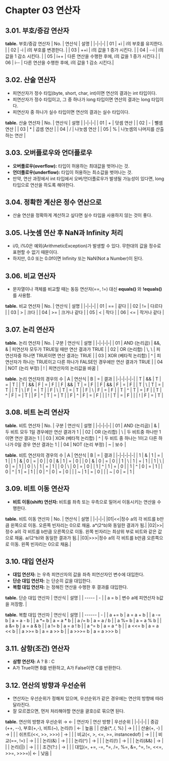 # Chapter 03 연산자
## 3.01. 부호/증감 연산자
**table.** 부호/증감 연산자
| No. | 연산식 | 설명 |
|-|-|-|
| 01 | +i | i의 부호를 유지한다. |
| 02 | -i | i의 부호를 변경한다. |
| 03 | ++i | i의 값을 1 증가 시킨다. |
| 04 | --i | i의 값을 1 감소 시킨다. |
| 05 | i++ | 다른 연산을 수행한 후에, i의 값을 1 증가 시킨다.|
| 06 | i-- | 다른 연산을 수행한 후에, i의 값을 1 감소 시킨다.|

## 3.02. 산술 연산자
- 피연산자가 정수 타입(byte, short, char, int)이면 연산의 결과는 int 타입이다.
- 피연산자가 정수 타입이고, 그 중 하나가 long 타입이면 연산의 결과는 long 타입이다.
- 피연산자 중 하나가 실수 타입이면 연산의 결과는 실수 타입이다.

**table.** 산술 연산자
| No. | 연산식 | 설명 |
|-|-|-|
| 01 | + | 덧셈 연산 |
| 02 | - | 뺄셈 연산 |
| 03 | * | 곱셈 연산 |
| 04 | / | 나눗셈 연산 |
| 05 | % | 나눗셈의 나머지를 산출하는 연산 |

## 3.03. 오버플로우와 언더플로우
- **오버플로우(overflow):** 타입이 허용하는 최대값을 벗어나는 것.
- **언더플로우(underflow):** 타입이 허용하는 최소값을 벗어나는 것.
- 만약, 연산 과정에서 int 타입에서 오버/언더플로우가 발생될 가능성이 있다면, long 타입으로 연산을 하도록 해야한다.

## 3.04. 정확한 계산은 정수 연산으로
- 산술 연산을 정확하게 계산하고 싶다면 실수 타입을 사용하지 않는 것이 좋다.

## 3.05. 나눗셈 연산 후 NaN과 Infinity 처리
- i/0, i%0은 예외(ArithmeticException)가 발생할 수 있다. 무한대의 값을 정수로 표현할 수 없기 때문이다.
- 하지만, 0.0 또는 0.0f이면 Infinity 또는 NaN(Not a Number)이 된다.

## 3.06. 비교 연산자
- 문자열이나 객체를 비교할 때는 동등 연산자(==, !=) 대신 **equals()** 와 **!equals()** 를 사용함.

**table.** 비교 연산자
| No. | 연산식 | 설명 |
|-|-|-|
| 01 | == | 같다 |
| 02 | != | 다르다 |
| 03 | > | 크다 |
| 04 | >= | 크거나 같다 |
| 05 | < | 작다 |
| 06 | <= | 작거나 같다 |

## 3.07. 논리 연산자
**table.** 논리 연산자
| No. | 구분 | 연산식 | 설명 |
|-|-|-|-|
| 01 | AND (논리곱) | &&, & | 피연산자 모두가 TRUE일 때만 연산 결과가 TRUE |
| 02 | OR (논리합) | \\, \ | 피연산자중 하나면 TRUE이면 연산 결과는 TRUE |
| 03 | XOR (베타적 논리합) | ^ | 피연산자가 하나는 TRUE이고 다른 하나가 FALSE인 경우에만 연산 결과가 TRUE |
| 04 | NOT (논리 부정) | ! | 피연산자의 논리값을 바꿈 |

**table.** 논리 연산자의 경우의 수
| A | 연산식 | B | = | 결과 |
|-|-|-|-|-|
| T | && | T | = | T |
| T | && | F | = | F |
| F | && | T | = | F |
| F | && | F | = | F |
| T | \\ | T | = | T |
| T | \\ | F | = | T |
| F | \\ | T | = | T |
| F | \\ | F | = | F |
| T | ^ | T | = | F |
| T | ^ | F | = | T |
| F | ^ | T | = | T |
| F | ^ | F | = | F |
|  | ! | T | = | F |
|  | ! | F | = | T |

## 3.08. 비트 논리 연산자
**table.** 비트 연산자
| No. | 구분 | 연산식 | 설명 |
|-|-|-|-|
| 01 | AND (논리곱) | & | 두 비트 모두 1일 경우에만 연산 결과가 1 |
| 02 | OR (논리합) | \ | 두 비트중 하나만 1이면 연산 결과는 1 |
| 03 | XOR (베타적 논리합) | ^ | 두 비트 중 하나는 1이고 다른 하나가 0일 경우 연산 결과는 1 |
| 04 | NOT (논리 부정) | ~ | 보수 |

**table.** 비트 연산자의 경우의 수
| A | 연산식 | B | = | 결과 |
|-|-|-|-|-|
| 1 | & | 1 | = | 1 |
| 1 | & | 0 | = | 0 |
| 0 | & | 1 | = | 0 |
| 0 | & | 0 | = | 0 |
| 1 | \ | 1 | = | 1 |
| 1 | \ | 0 | = | 1 |
| 0 | \ | 1 | = | 1 |
| 0 | \ | 0 | = | 0 |
| 1 | ^ | 1 | = | 0 |
| 1 | ^ | 0 | = | 1 |
| 0 | ^ | 1 | = | 1 |
| 0 | ^ | 0 | = | 0 |
|  | ~ | 1 | = | 0 |
|  | ~ | 0 | = | 1 |

## 3.09. 비트 이동 연산자
- **비트 이동(shift) 연산자:** 비트를 좌측 또는 우측으로 밀어서 이동시키는 연산을 수행한다.

**table.** 비트 이동 연산자
| No. | 연산식 | 설명 |
|-|-|-|
|01|<<|정수 a의 각 비트를 b만큼 왼쪽으로 이동. 오른쪽 빈자리는 0으로 채움. a*(2^b)와 동일한 결과가 됨.|
|02|>>|정수 a의 각 비트를 b만큼 오른쪽으로 이동. 왼쪽 빈자리는 최상위 부로 비트와 같은 값으로 채움. a/(2^b)와 동일한 결과가 됨.|
|03|>>>|정수 a의 각 비트를 b만큼 오른쪽으로 이동. 왼쪽 빈자리는 0으로 채움.|

## 3.10. 대입 연산자
- **대입 연산자:** 는 우측 피연산자의 값을 좌측 피연산자인 변수에 대입한다.
- **단순 대입 연산자:** 는 단순히 값을 대입한다.
- **복합 대입 연산자:** 는 정해진 연산을 수행한 후 결과를 대입한다.

**table.** 단순 대입 연산자
| 연산식 | 설명 |
| ----- | - |
| a = b | 변수 a에 피연산자 b값을 저장함. |  

**table.** 복합 대입 연산자
| 연산식 | 설명 |
| ------ | - |
| a += b | a = a + b |
| a -= b | a = a - b |
| a *= b | a = a * b |
| a /= b | a = a / b |
| a %= b | a = a % b |
| a &= b | a = a & b |
| a != b | a = a ! b |
| a ^= b | a = a ^ b |
| a <<= b | a = a << b |
| a >>= b | a = a >> b |
| a >>>= b | a = a >>> b |

## 3.11. 삼항(조건) 연산자
- **삼항 연산자:** A ? B : C
- A가 True이면 B를 반환하고, A가 False이면 C를 반환한다.

## 3.12. 연산의 방향과 우선순위
- 연산자는 우선순위가 정해져 있으며, 우선순위가 같은 경우에는 연산의 방향에 따라 달라진다.
- 잘 모르겠으면, 먼저 처리해야할 연산을 괄호()로 묶으면 된다.

**table.** 연산의 방향과 우선순위 → ←
| 연산자 | 연산 방향 | 우선순위 |
|-|-|-|
| 증감(++, --), 부호(+,-), 비트(~), 논리(!) | ← | 높음 |
| 산술(*, /, %) | → | |
| 산술(+, -) | → | |
| 쉬프트(<<, >>, >>>) | → | |
| 비교(<, >, <=, >=, instancedof) | → | |
| 비교(==, !=) | → | |
| 논리(&) | → | |
| 논리(^) | → | |
| 논리(!) | → | |
| 논리(&&) | → | |
| 논리(||) | → | |
| 조건(?:) | → | |
| 대입(=, +=, -=, *=, /=, %=, &=, ^=, !=, <<=, >>=, >>>=)| ← | 낮음 |
